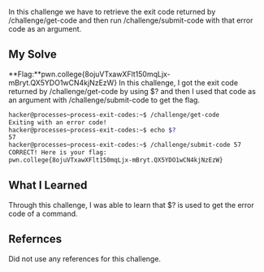 In this challenge we have to  retrieve the exit code returned by /challenge/get-code and then run /challenge/submit-code with that error code as an argument.
## My Solve

**Flag:**pwn.college{8ojuVTxawXFlt150mqLjx-mBryt.QX5YDO1wCN4kjNzEzW}
In this challenge, I got the exit code returned by /challenge/get-code by using $? and then I used that code as an argument with /challenge/submit-code to get the flag.
```bash
hacker@processes~process-exit-codes:~$ /challenge/get-code
Exiting with an error code!
hacker@processes~process-exit-codes:~$ echo $?
57
hacker@processes~process-exit-codes:~$ /challenge/submit-code 57
CORRECT! Here is your flag:
pwn.college{8ojuVTxawXFlt150mqLjx-mBryt.QX5YDO1wCN4kjNzEzW}
```

## What I Learned
Through this challenge, I was able to learn that $? is used to get the error code of a command.

## Refernces
Did not use any references for this challenge.
